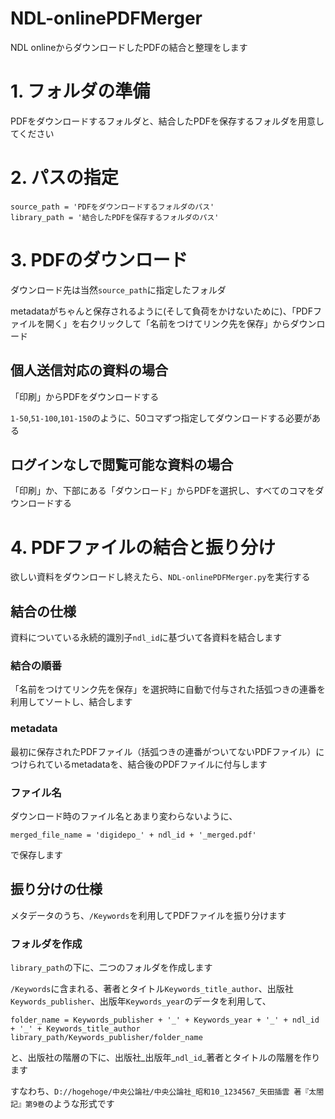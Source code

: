 # NDL-onlinePDFMerger
NDL onlineからダウンロードしたPDFの結合と整理をします
# 1. フォルダの準備
PDFをダウンロードするフォルダと、結合したPDFを保存するフォルダを用意してください
# 2. パスの指定
```
source_path = 'PDFをダウンロードするフォルダのパス'
library_path = '結合したPDFを保存するフォルダのパス'
```
# 3. PDFのダウンロード
ダウンロード先は当然`source_path`に指定したフォルダ

metadataがちゃんと保存されるように(そして負荷をかけないために)、「PDFファイルを開く」を右クリックして「名前をつけてリンク先を保存」からダウンロード
## 個人送信対応の資料の場合
「印刷」からPDFをダウンロードする

`1-50`,`51-100`,`101-150`のように、50コマずつ指定してダウンロードする必要がある

## ログインなしで閲覧可能な資料の場合
「印刷」か、下部にある「ダウンロード」からPDFを選択し、すべてのコマをダウンロードする
# 4. PDFファイルの結合と振り分け
欲しい資料をダウンロードし終えたら、`NDL-onlinePDFMerger.py`を実行する
## 結合の仕様
資料についている永続的識別子`ndl_id`に基づいて各資料を結合します
### 結合の順番
「名前をつけてリンク先を保存」を選択時に自動で付与された括弧つきの連番を利用してソートし、結合します
### metadata
最初に保存されたPDFファイル（括弧つきの連番がついてないPDFファイル）につけられているmetadataを、結合後のPDFファイルに付与します
### ファイル名
ダウンロード時のファイル名とあまり変わらないように、
```
merged_file_name = 'digidepo_' + ndl_id + '_merged.pdf'
```
で保存します
## 振り分けの仕様
メタデータのうち、`/Keywords`を利用してPDFファイルを振り分けます
### フォルダを作成
`library_path`の下に、二つのフォルダを作成します

`/Keywords`に含まれる、著者とタイトル`Keywords_title_author`、出版社`Keywords_publisher`、出版年`Keywords_year`のデータを利用して、
```
folder_name = Keywords_publisher + '_' + Keywords_year + '_' + ndl_id + '_' + Keywords_title_author
library_path/Keywords_publisher/folder_name
```
と、出版社の階層の下に、出版社_出版年_`ndl_id`_著者とタイトルの階層を作ります

すなわち、`D://hogehoge/中央公論社/中央公論社_昭和10_1234567_矢田插雲 著『太閤記』第9巻`のような形式です
